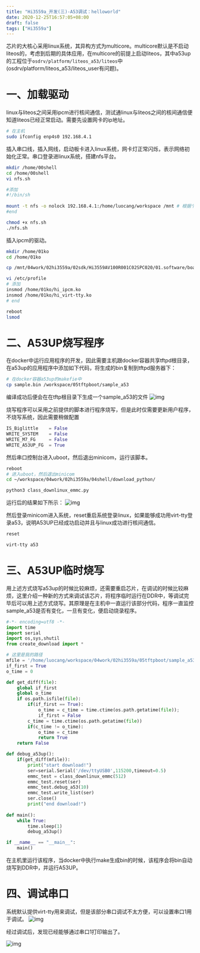 ```yaml
---
title: "Hi3559a_开发(三)-A53调试：helloworld"
date: 2020-12-25T16:57:05+08:00
draft: false
tags: ["Hi3559a"]
---
```


芯片的大核心采用linux系统，其异构方式为multicore。multicore默认是不启动liteos的，考虑到后期的具体应用，在multicore的前提上启动liteos，其中a53up的工程位于```osdrv/platform/liteos_a53/liteos```中(osdrv/platform/liteos_a53/liteos_user有问题)。

# 一、加载驱动
linux与liteos之间采用ipcm进行核间通信，测试通linux与liteos之间的核间通信便知道liteos已经正常启动。需要先设置网卡的ip地址。
```bash
# 在主机
sudo ifconfig enp4s0 192.168.4.1
```

插入串口线，插入网线，启动板卡进入linux系统，网卡灯正常闪烁，表示网络初始化正常。串口登录进linux系统，搭建nfs平台。
```bash
mkdir /home/00shell
cd /home/00shell
vi nfs.sh

#添加
#!/bin/sh
 
mount -t nfs -o nolock 192.168.4.1:/home/luocang/workspace /mnt # 根据个人目录设置
#end

chmod +x nfs.sh
./nfs.sh
```

插入ipcm的驱动。
```bash
mkdir /home/01ko
cd /home/01ko

cp /mnt/04work/02hi3559a/02sdk/Hi3559AV100R001C02SPC020/01.software/board/Hi3559AV100_SDK_V2.0.2.0/osdrv/components/ipcm/ipcm/out/node_0/* ./

vi /etc/profile
# 添加
insmod /home/01ko/hi_ipcm.ko
insmod /home/01ko/hi_virt-tty.ko
# end

reboot
lsmod
```

# 二、A53UP烧写程序
在docker中运行应用程序的开发，因此需要主机跟docker容器共享tftpd根目录，在a53up的应用程序中添加如下代码，将生成的bin复制到tftpd服务器下：
```bash
# 在docker容器a53up的makefie中
cp sample.bin /workspace/05tftpboot/sample_a53
```
编译成功后便会在在tftp根目录下生成一个sample_a53的文件
![img](../images/pic1.png)

烧写程序可以采用之前提供的脚本进行程序烧写，但是此时仅需要更新用户程序，不烧写系统，因此需要稍做配置
```python
IS_Biglittle    = False
WRITE_SYSTEM    = False
WRITE_M7_FG     = False
WRITE_A53UP_FG  = True
```
然后串口控制台进入uboot，然后退出minicom，运行该脚本。
```bash
reboot
# 进入uboot，然后退出minicom
cd ~/workspace/04work/02hi3559a/04shell/download_python/

python3 class_downlinux_emmc.py
```
运行后的结果如下所示：
![img](../images/pic2.png)

然后登录minicom进入系统，reset重启系统登录linux，如果能够成功用virt-tty登录a53，说明A53UP已经成功启动并且与linux成功进行核间通信。
```bash
reset

virt-tty a53
```

# 三、A53UP临时烧写
用上述方式烧写a53up的时候比较麻烦，还需要重启芯片，在调试的时候比较麻烦，这里介绍一种新的方式来调试该芯片，将程序临时运行在DDR中，等调试完毕后可以用上述方式烧写。其原理是在主机中一直运行该部分代码，程序一直监控sample_a53是否有变化，一旦有变化，便启动烧录程序。

```python
#-*- encoding=utf8 -*-
import time
import serial
import os,sys,shutil
from create_download import *

# 这里是我的路径
mfile = '/home/luocang/workspace/04work/02hi3559a/05tftpboot/sample_a53'
if_first = True
o_time = 0

def get_diff(file):
    global if_first
    global o_time
    if os.path.isfile(file):
        if(if_first == True):
            o_time = c_time = time.ctime(os.path.getatime(file));  
            if_first = False
        c_time = time.ctime(os.path.getatime(file))
        if(c_time != o_time):
            o_time = c_time
            return True
    return False

def debug_a53up():
    if(get_diff(mfile)):
        print("start download!")
        ser=serial.Serial('/dev/ttyUSB0',115200,timeout=0.5)
        emmc_test = class_downlinux_emmc(512)
        emmc_test.reset(ser)
        emmc_test.debug_a53(10)
        emmc_test.write_list(ser)
        ser.close()
        print("end download!")
        
def main():
    while True:
        time.sleep(1)
        debug_a53up()

if __name__ == "__main__":
    main()

```
在主机里运行该程序，当docker中执行make生成bin的时候，该程序会将bin自动烧写到DDR中，并运行A53UP。

# 四、调试串口
系统默认提供virt-tty用来调试，但是该部分串口调试不太方便，可以设置串口1用于调试。
![img](../images/pic3.png)

经过调试后，发现已经能够通过串口1打印输出了。

![img](../images/pic4.png)

